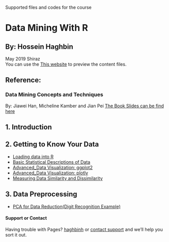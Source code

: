 Supported files and codes for the course
# Data Mining With R
## By: Hossein Haghbin
May 2019 Shiraz<br />
You can use the [This website](https://haghbinh.github.io/DMwR) to preview the content files.
## Reference:
### Data Mining Concepts and Techniques
By: Jiawei Han, Micheline Kamber and Jian Pei
[The Book Slides can be find here](https://hanj.cs.illinois.edu/bk3/bk3_slidesindex.htm)
## 1. Introduction
## 2. Getting to Know Your Data
 * [Loading data into R](https://haghbinh.github.io/DMwR/html/Loading_data.html)
 * [Basic Statistical Descriptions of Data](https://haghbinh.github.io/DMwR/html/Statistical_Descriptions.html) 
 * [Advanced_Data Visualization: ggplot2](https://haghbinh.github.io/DMwR/html/Advanced_Visualization_1.html) 
 * [Advanced_Data Visualization: plotly](https://haghbinh.github.io/DMwR/html/Advanced_Visualization_2.html)
 * [Measuring Data Similarity and Dissimilarity](https://haghbinh.github.io/DMwR/html/Similarity_and_Dissimilarity.html) 
##  3. Data Preprocessing 
 * [PCA for Data Reduction(Digit Recognition Example)](https://haghbinh.github.io/DMwR/html/Dimension_Reduction.html)

#### Support or Contact
Having trouble with Pages?  [haghbinh](https://haghbinh.github.com/) or [contact support](haghbinh@gmail.com) and we’ll help you sort it out.


